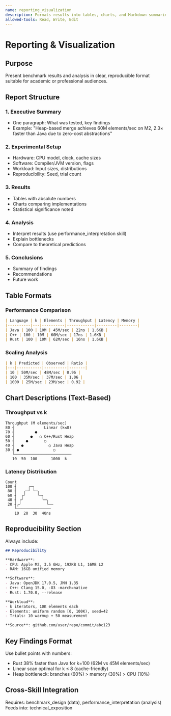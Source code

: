 ```yaml
---
name: reporting_visualization
description: Formats results into tables, charts, and Markdown summaries for reproducibility and clarity. Use for creating publication-ready performance reports.
allowed-tools: Read, Write, Edit
---
```


# Reporting & Visualization

## Purpose

Present benchmark results and analysis in clear, reproducible format suitable for academic or professional audiences.

## Report Structure

### 1. Executive Summary
- One paragraph: What was tested, key findings
- Example: "Heap-based merge achieves 60M elements/sec on M2, 2.3× faster than Java due to zero-cost abstractions"

### 2. Experimental Setup
- Hardware: CPU model, clock, cache sizes
- Software: Compiler/JVM version, flags
- Workload: Input sizes, distributions
- Reproducibility: Seed, trial count

### 3. Results
- Tables with absolute numbers
- Charts comparing implementations
- Statistical significance noted

### 4. Analysis
- Interpret results (use performance_interpretation skill)
- Explain bottlenecks
- Compare to theoretical predictions

### 5. Conclusions
- Summary of findings
- Recommendations
- Future work

## Table Formats

### Performance Comparison
```markdown
| Language | k | Elements | Throughput | Latency | Memory |
|----------|---|----------|------------|---------|--------|
| Java | 100 | 10M | 45M/sec | 22ns | 1.6KB |
| C++ | 100 | 10M | 60M/sec | 17ns | 1.6KB |
| Rust | 100 | 10M | 62M/sec | 16ns | 1.6KB |
```

### Scaling Analysis
```markdown
| k | Predicted | Observed | Ratio |
|---|-----------|----------|-------|
| 10 | 50M/sec | 48M/sec | 0.96 |
| 100 | 35M/sec | 37M/sec | 1.06 |
| 1000 | 25M/sec | 23M/sec | 0.92 |
```

## Chart Descriptions (Text-Based)

### Throughput vs k
```
Throughput (M elements/sec)
80 ┤             Linear (k≤8)
70 ┤         ●
60 ┤       ●   ○ C++/Rust Heap
50 ┤     ●       ○
40 ┤   ●           ○ Java Heap
30 ┤ ●               ○
   └─────────────────────────
   10  50  100      1000  k
```

### Latency Distribution
```
Count
100 ┤     ╭─╮
 80 ┤   ╭─╯ ╰─╮
 60 ┤  ╭╯     ╰─╮
 40 ┤ ╭╯        ╰─╮
 20 ┤╭╯           ╰──
    └───────────────
    10  20  30  40ns
```

## Reproducibility Section

Always include:
```markdown
## Reproducibility

**Hardware**:
- CPU: Apple M2, 3.5 GHz, 192KB L1, 16MB L2
- RAM: 16GB unified memory

**Software**:
- Java: OpenJDK 17.0.5, JMH 1.35
- C++: Clang 15.0, -O3 -march=native
- Rust: 1.70.0, --release

**Workload**:
- k iterators, 10K elements each
- Elements: uniform random [0, 100K), seed=42
- Trials: 10 warmup + 50 measurement

**Source**: github.com/user/repo/commit/abc123
```

## Key Findings Format

Use bullet points with numbers:
- Rust 38% faster than Java for k=100 (62M vs 45M elements/sec)
- Linear scan optimal for k ≤ 8 (cache-friendly)
- Heap bottleneck: branches (60%) > memory (30%) > CPU (10%)

## Cross-Skill Integration

Requires: benchmark_design (data), performance_interpretation (analysis)
Feeds into: technical_exposition
